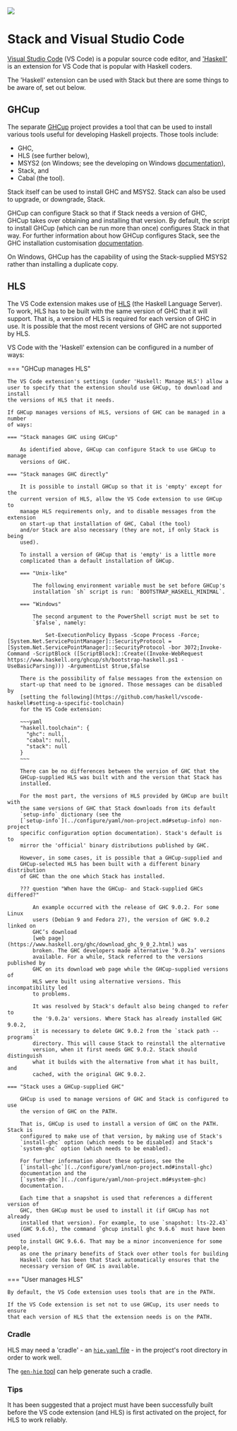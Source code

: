 <div class="hidden-warning"><a href="https://docs.haskellstack.org/"><img src="https://cdn.jsdelivr.net/gh/commercialhaskell/stack/doc/img/hidden-warning.svg"></a></div>

# Stack and Visual Studio Code

[Visual Studio Code](https://code.visualstudio.com/) (VS Code) is a popular
source code editor, and
['Haskell'](https://marketplace.visualstudio.com/items?itemName=haskell.haskell)
is an extension for VS Code that is popular with Haskell coders.

The 'Haskell' extension can be used with Stack but there are some things to be
aware of, set out below.

## GHCup

The separate [GHCup](https://www.haskell.org/ghcup/) project provides a tool
that can be used to install various tools useful for developing Haskell
projects. Those tools include:

* GHC,
* HLS (see further below),
* MSYS2 (on Windows; see the developing on Windows
  [documentation](developing_on_windows.md)),
* Stack, and
* Cabal (the tool).

Stack itself can be used to install GHC and MSYS2. Stack can also be used to
upgrade, or downgrade, Stack.

GHCup can configure Stack so that if Stack needs a version of GHC, GHCup takes
over obtaining and installing that version. By default, the script to install
GHCup (which can be run more than once) configures Stack in that way. For
further information about how GHCup configures Stack, see the GHC installation
customisation
[documentation](../configure/customisation_scripts.md#ghc-installation-customisation).

On Windows, GHCup has the capability of using the Stack-supplied MSYS2 rather
than installing a duplicate copy.

## HLS

The VS Code extension makes use of
[HLS](https://github.com/haskell/haskell-language-server) (the Haskell Language
Server). To work, HLS has to be built with the same version of GHC that it will
support. That is, a version of HLS is required for each version of GHC in use.
It is possible that the most recent versions of GHC are not supported by HLS.

VS Code with the 'Haskell' extension can be configured in a number of ways:

=== "GHCup manages HLS"

    The VS Code extension's settings (under 'Haskell: Manage HLS') allow a
    user to specify that the extension should use GHCup, to download and install
    the versions of HLS that it needs.

    If GHCup manages versions of HLS, versions of GHC can be managed in a number
    of ways:

    === "Stack manages GHC using GHCup"

        As identified above, GHCup can configure Stack to use GHCup to manage
        versions of GHC.

    === "Stack manages GHC directly"

        It is possible to install GHCup so that it is 'empty' except for the
        current version of HLS, allow the VS Code extension to use GHCup to
        manage HLS requirements only, and to disable messages from the extension
        on start-up that installation of GHC, Cabal (the tool)
        and/or Stack are also necessary (they are not, if only Stack is being
        used).

        To install a version of GHCup that is 'empty' is a little more
        complicated than a default installation of GHCup.

        === "Unix-like"

            The following environment variable must be set before GHCup's
            installation `sh` script is run: `BOOTSTRAP_HASKELL_MINIMAL`.

        === "Windows"

            The second argument to the PowerShell script must be set to
            `$false`, namely:

                Set-ExecutionPolicy Bypass -Scope Process -Force;[System.Net.ServicePointManager]::SecurityProtocol = [System.Net.ServicePointManager]::SecurityProtocol -bor 3072;Invoke-Command -ScriptBlock ([ScriptBlock]::Create((Invoke-WebRequest https://www.haskell.org/ghcup/sh/bootstrap-haskell.ps1 -UseBasicParsing))) -ArgumentList $true,$false

        There is the possibility of false messages from the extension on
        start-up that need to be ignored. Those messages can be disabled by
        [setting the following](https://github.com/haskell/vscode-haskell#setting-a-specific-toolchain)
        for the VS Code extension:

        ~~~yaml
        "haskell.toolchain": {
          "ghc": null,
          "cabal": null,
          "stack": null
        }
        ~~~

        There can be no differences between the version of GHC that the
        GHCup-supplied HLS was built with and the version that Stack has
        installed.

        For the most part, the versions of HLS provided by GHCup are built with
        the same versions of GHC that Stack downloads from its default
        `setup-info` dictionary (see the
        [`setup-info`](../configure/yaml/non-project.md#setup-info) non-project
        specific configuration option documentation). Stack's default is to
        mirror the 'official' binary distributions published by GHC.

        However, in some cases, it is possible that a GHCup-supplied and
        GHCup-selected HLS has been built with a different binary distribution
        of GHC than the one which Stack has installed.

        ??? question "When have the GHCup- and Stack-supplied GHCs differed?"

            An example occurred with the release of GHC 9.0.2. For some Linux
            users (Debian 9 and Fedora 27), the version of GHC 9.0.2 linked on
            GHC’s download
            [web page](https://www.haskell.org/ghc/download_ghc_9_0_2.html) was
            broken. The GHC developers made alternative ‘9.0.2a’ versions
            available. For a while, Stack referred to the versions published by
            GHC on its download web page while the GHCup-supplied versions of
            HLS were built using alternative versions. This incompatibility led
            to problems.

            It was resolved by Stack's default also being changed to refer to
            the '9.0.2a' versions. Where Stack has already installed GHC 9.0.2,
            it is necessary to delete GHC 9.0.2 from the `stack path --programs`
            directory. This will cause Stack to reinstall the alternative
            version, when it first needs GHC 9.0.2. Stack should distinguish
            what it builds with the alternative from what it has built, and
            cached, with the original GHC 9.0.2.

    === "Stack uses a GHCup-supplied GHC"

        GHCup is used to manage versions of GHC and Stack is configured to use
        the version of GHC on the PATH.

        That is, GHCup is used to install a version of GHC on the PATH. Stack is
        configured to make use of that version, by making use of Stack's
        `install-ghc` option (which needs to be disabled) and Stack's
        `system-ghc` option (which needs to be enabled).

        For further information about these options, see the
        [`install-ghc`](../configure/yaml/non-project.md#install-ghc)
        documentation and the
        [`system-ghc`](../configure/yaml/non-project.md#system-ghc)
        documentation.

        Each time that a snapshot is used that references a different version of
        GHC, then GHCup must be used to install it (if GHCup has not already
        installed that version). For example, to use `snapshot: lts-22.43`
        (GHC 9.6.6), the command `ghcup install ghc 9.6.6` must have been used
        to install GHC 9.6.6. That may be a minor inconvenience for some people,
        as one the primary benefits of Stack over other tools for building
        Haskell code has been that Stack automatically ensures that the
        necessary version of GHC is available.

=== "User manages HLS"

    By default, the VS Code extension uses tools that are in the PATH.

    If the VS Code extension is set not to use GHCup, its user needs to ensure
    that each version of HLS that the extension needs is on the PATH.

### Cradle

HLS may need a 'cradle' - an
[`hie.yaml` file](https://hackage.haskell.org/package/hie-bios#stack) - in the
project's root directory in order to work well.

The [`gen-hie` tool](https://hackage.haskell.org/package/implicit-hie) can help
generate such a cradle.

### Tips

It has been suggested that a project must have been successfully built before
the VS code extension (and HLS) is first activated on the project, for HLS to
work reliably.
